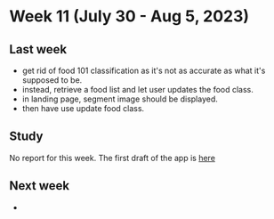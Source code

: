 # Week 11 (July 30 - Aug 5, 2023)

## Last week

- get rid of food 101 classification as it's not as accurate as what it's supposed to be.
- instead, retrieve a food list and let user updates the food class.
- in landing page, segment image should be displayed.
- then have use update food class.

## Study

No report for this week. The first draft of the app is [here](../app)

## Next week

- 
